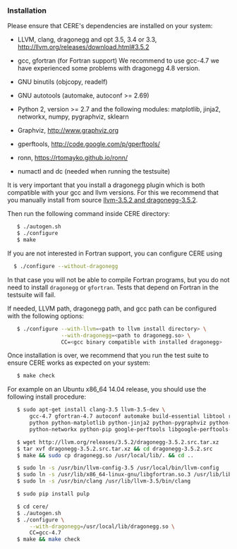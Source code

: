 ### Installation

Please ensure that CERE's dependencies are installed on your system:

  * LLVM, clang, dragonegg and opt 3.5, 3.4 or 3.3, http://llvm.org/releases/download.html#3.5.2

  * gcc, gfortran (for Fortran support)
    We recommend to use gcc-4.7 we have experienced some problems with dragonegg 4.8
    version.

  * GNU binutils (objcopy, readelf)

  * GNU autotools (automake, autoconf >= 2.69)

  * Python 2, version >= 2.7 and the following modules: matplotlib, jinja2,
    networkx, numpy, pygraphviz, sklearn

  * Graphviz, http://www.graphviz.org

  * gperftools, http://code.google.com/p/gperftools/

  * ronn, https://rtomayko.github.io/ronn/

  * numactl and dc (needed when running the testsuite)

It is very important that you install a dragonegg plugin which is both compatible
with your gcc and llvm versions. For this we recommend that you manually install
from source [llvm-3.5.2 and dragonegg-3.5.2](http://llvm.org/releases/download.html#3.5.2).

Then run the following command inside CERE directory:

```bash
   $ ./autogen.sh
   $ ./configure
   $ make
```

If you are not interested in Fortran support, you can configure CERE using

```bash
  $ ./configure --without-dragonegg
```

In that case you will not be able to compile Fortran programs, but you do not
need to install `dragonegg` or `gfortran`. Tests that depend on Fortran in the
testsuite will fail.

If needed, LLVM path, dragonegg path, and gcc path can be configured with the
following options:

```bash
   $ ./configure --with-llvm=<path to llvm install directory> \
                 --with-dragonegg=<path to dragonegg.so> \
                 CC=<gcc binary compatible with installed dragonegg>
```

Once installation is over, we recommend that you run the test suite to ensure
CERE works as expected on your system:

```bash
   $ make check
```

For example on an Ubuntu x86_64 14.04 release, you should use the following
install procedure:

```bash
   $ sudo apt-get install clang-3.5 llvm-3.5-dev \
       gcc-4.7 gfortran-4.7 autoconf automake build-essential libtool ruby-ronn \
       python python-matplotlib python-jinja2 python-pygraphviz python-sklearn python-numpy \
       python-networkx python-pip google-perftools libgoogle-perftools-dev numactl dc

   $ wget http://llvm.org/releases/3.5.2/dragonegg-3.5.2.src.tar.xz
   $ tar xvf dragonegg-3.5.2.src.tar.xz && cd dragonegg-3.5.2.src
   $ make && sudo cp dragonegg.so /usr/local/lib/. && cd ..

   $ sudo ln -s /usr/bin/llvm-config-3.5 /usr/local/bin/llvm-config
   $ sudo ln -s /usr/lib/x86_64-linux-gnu/libgfortran.so.3 /usr/lib/libgfortran.so
   $ sudo ln -s /usr/bin/clang /usr/lib/llvm-3.5/bin/clang

   $ sudo pip install pulp

   $ cd cere/
   $ ./autogen.sh
   $ ./configure \
       --with-dragonegg=/usr/local/lib/dragonegg.so \
       CC=gcc-4.7
   $ make && make check
```
